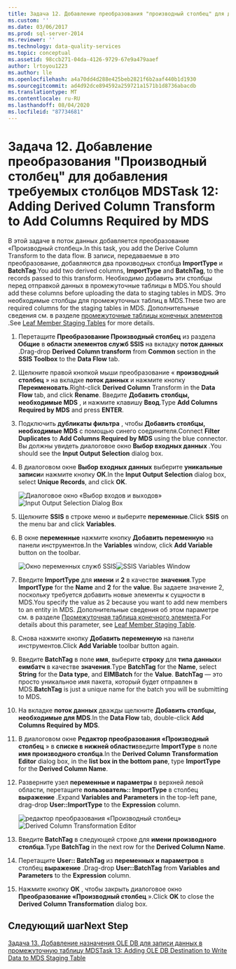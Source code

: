 ```yaml
---
title: Задача 12. Добавление преобразования "производный столбец" для добавления столбцов, необходимых для MDS | Документация Майкрософт
ms.custom: ''
ms.date: 03/06/2017
ms.prod: sql-server-2014
ms.reviewer: ''
ms.technology: data-quality-services
ms.topic: conceptual
ms.assetid: 98ccb271-04da-4126-9729-67e9a479aaef
author: lrtoyou1223
ms.author: lle
ms.openlocfilehash: a4a70dd4d288e425beb2821f6b2aaf440b1d1930
ms.sourcegitcommit: ad4d92dce894592a259721a1571b1d8736abacdb
ms.translationtype: MT
ms.contentlocale: ru-RU
ms.lasthandoff: 08/04/2020
ms.locfileid: "87734681"
---
```

# <a name="task-12-adding-derived-column-transform-to-add-columns-required-by-mds"></a><span data-ttu-id="89e53-102">Задача 12. Добавление преобразования "Производный столбец" для добавления требуемых столбцов MDS</span><span class="sxs-lookup"><span data-stu-id="89e53-102">Task 12: Adding Derived Column Transform to Add Columns Required by MDS</span></span>
  <span data-ttu-id="89e53-103">В этой задаче в поток данных добавляется преобразование «Производный столбец».</span><span class="sxs-lookup"><span data-stu-id="89e53-103">In this task, you add the Derive Column Transform to the data flow.</span></span> <span data-ttu-id="89e53-104">В записи, передаваемые в это преобразование, добавляются два производных столбца **ImportType** и **BatchTag**.</span><span class="sxs-lookup"><span data-stu-id="89e53-104">You add two derived columns, **ImportType** and **BatchTag**, to the records passed to this transform.</span></span> <span data-ttu-id="89e53-105">Необходимо добавить эти столбцы перед отправкой данных в промежуточные таблицы в MDS.</span><span class="sxs-lookup"><span data-stu-id="89e53-105">You should add these columns before uploading the data to staging tables in MDS.</span></span> <span data-ttu-id="89e53-106">Это необходимые столбцы для промежуточных таблиц в MDS.</span><span class="sxs-lookup"><span data-stu-id="89e53-106">These two are required columns for the staging tables in MDS.</span></span> <span data-ttu-id="89e53-107">Дополнительные сведения см. в разделе [промежуточные таблицы конечных элементов](../master-data-services/leaf-member-staging-table-master-data-services.md) .</span><span class="sxs-lookup"><span data-stu-id="89e53-107">See [Leaf Member Staging Tables](../master-data-services/leaf-member-staging-table-master-data-services.md) for more details.</span></span>  
  
1.  <span data-ttu-id="89e53-108">Перетащите **Преобразование Производный столбец** из раздела **Общие** в **области элементов служб SSIS** на вкладку **поток данных** .</span><span class="sxs-lookup"><span data-stu-id="89e53-108">Drag-drop **Derived Column transform** from **Common** section in the **SSIS Toolbox** to the **Data Flow** tab.</span></span>  
  
2.  <span data-ttu-id="89e53-109">Щелкните правой кнопкой мыши преобразование « **производный столбец** » на вкладке **поток данных** и нажмите кнопку **Переименовать**.</span><span class="sxs-lookup"><span data-stu-id="89e53-109">Right-click **Derived Column** Transform in the **Data Flow** tab, and click **Rename**.</span></span> <span data-ttu-id="89e53-110">Введите **Добавить столбцы, необходимые MDS** , и нажмите клавишу **Ввод**.</span><span class="sxs-lookup"><span data-stu-id="89e53-110">Type **Add Columns Required by MDS** and press **ENTER**.</span></span>  
  
3.  <span data-ttu-id="89e53-111">Подключить **дубликаты фильтра** , чтобы **Добавить столбцы, необходимые MDS** с помощью синего соединителя.</span><span class="sxs-lookup"><span data-stu-id="89e53-111">Connect **Filter Duplicates** to **Add Columns Required by MDS** using the blue connector.</span></span> <span data-ttu-id="89e53-112">Вы должны увидеть диалоговое окно **Выбор входных данных** .</span><span class="sxs-lookup"><span data-stu-id="89e53-112">You should see the **Input Output Selection** dialog box.</span></span>  
  
4.  <span data-ttu-id="89e53-113">В диалоговом окне **Выбор входных данных** выберите **уникальные записи**и нажмите кнопку **ОК**.</span><span class="sxs-lookup"><span data-stu-id="89e53-113">In the **Input Output Selection** dialog box, select **Unique Records**, and click **OK**.</span></span>  
  
     <span data-ttu-id="89e53-114">![Диалоговое окно «Выбор входов и выходов»](../../2014/tutorials/media/et-addingdcttoaddcolumnsrequiredbymds-01.jpg "Диалоговое окно «Выбор входов и выходов»")</span><span class="sxs-lookup"><span data-stu-id="89e53-114">![Input Output Selection Dialog Box](../../2014/tutorials/media/et-addingdcttoaddcolumnsrequiredbymds-01.jpg "Input Output Selection Dialog Box")</span></span>  
  
5.  <span data-ttu-id="89e53-115">Щелкните **SSIS** в строке меню и выберите **переменные**.</span><span class="sxs-lookup"><span data-stu-id="89e53-115">Click **SSIS** on the menu bar and click **Variables**.</span></span>  
  
6.  <span data-ttu-id="89e53-116">В окне **переменные** нажмите кнопку **Добавить переменную** на панели инструментов.</span><span class="sxs-lookup"><span data-stu-id="89e53-116">In the **Variables** window, click **Add Variable** button on the toolbar.</span></span>  
  
     <span data-ttu-id="89e53-117">![Окно переменных служб SSIS](../../2014/tutorials/media/et-addingdcttoaddcolumnsrequiredbymds-02.jpg "Окно переменных служб SSIS")</span><span class="sxs-lookup"><span data-stu-id="89e53-117">![SSIS Variables Window](../../2014/tutorials/media/et-addingdcttoaddcolumnsrequiredbymds-02.jpg "SSIS Variables Window")</span></span>  
  
7.  <span data-ttu-id="89e53-118">Введите **ImportType** для **имени** и **2** в качестве **значения**.</span><span class="sxs-lookup"><span data-stu-id="89e53-118">Type **ImportType** for the **Name** and **2** for the **value**.</span></span> <span data-ttu-id="89e53-119">Вы задаете значение 2, поскольку требуется добавить новые элементы к сущности в MDS.</span><span class="sxs-lookup"><span data-stu-id="89e53-119">You specify the value as 2 because you want to add new members to an entity in MDS.</span></span> <span data-ttu-id="89e53-120">Дополнительные сведения об этом параметре см. в разделе [Промежуточная таблица конечного элемента](../master-data-services/leaf-member-staging-table-master-data-services.md).</span><span class="sxs-lookup"><span data-stu-id="89e53-120">For details about this parameter, see [Leaf Member Staging Table](../master-data-services/leaf-member-staging-table-master-data-services.md).</span></span>  
  
8.  <span data-ttu-id="89e53-121">Снова нажмите кнопку **Добавить переменную** на панели инструментов.</span><span class="sxs-lookup"><span data-stu-id="89e53-121">Click **Add Variable** toolbar button again.</span></span>  
  
9. <span data-ttu-id="89e53-122">Введите **BatchTag** в поле **имя**, выберите **строку** для **типа данных**и **еимбатч** в качестве **значения**.</span><span class="sxs-lookup"><span data-stu-id="89e53-122">Type **BatchTag** for the **Name**, select **String** for the **Data type**, and **EIMBatch** for the **Value**.</span></span> <span data-ttu-id="89e53-123">**BatchTag** — это просто уникальное имя пакета, который будет отправлен в MDS.</span><span class="sxs-lookup"><span data-stu-id="89e53-123">**BatchTag** is just a unique name for the batch you will be submitting to MDS.</span></span>  
  
10. <span data-ttu-id="89e53-124">На вкладке **поток данных** дважды щелкните **Добавить столбцы, необходимые для MDS**.</span><span class="sxs-lookup"><span data-stu-id="89e53-124">In the **Data Flow** tab, double-click **Add Columns Required by MDS**.</span></span>  
  
11. <span data-ttu-id="89e53-125">В диалоговом окне **Редактор преобразования «Производный столбец** » в **списке в нижней области**введите **ImportType** в поле **имя производного столбца**.</span><span class="sxs-lookup"><span data-stu-id="89e53-125">In the **Derived Column Transformation Editor** dialog box, in the **list box in the bottom pane**, type **ImportType** for the **Derived Column Name**.</span></span>  
  
12. <span data-ttu-id="89e53-126">Разверните узел **переменные и параметры** в верхней левой области, перетащите **пользователь:: ImportType** в столбец **выражение** .</span><span class="sxs-lookup"><span data-stu-id="89e53-126">Expand **Variables and Parameters** in the top-left pane, drag-drop **User::ImportType** to the **Expression** column.</span></span>  
  
     <span data-ttu-id="89e53-127">![редактор преобразования «Производный столбец»](../../2014/tutorials/media/et-addingdcttoaddcolumnsrequiredbymds-03.jpg "редактор преобразования «Производный столбец»")</span><span class="sxs-lookup"><span data-stu-id="89e53-127">![Derived Column Transformation Editor](../../2014/tutorials/media/et-addingdcttoaddcolumnsrequiredbymds-03.jpg "Derived Column Transformation Editor")</span></span>  
  
13. <span data-ttu-id="89e53-128">Введите **BatchTag** в следующей строке для **имени производного столбца**.</span><span class="sxs-lookup"><span data-stu-id="89e53-128">Type **BatchTag** in the next row for the **Derived Column Name**.</span></span>  
  
14. <span data-ttu-id="89e53-129">Перетащите **User:: BatchTag** из **переменных и параметров** в столбец **выражение** .</span><span class="sxs-lookup"><span data-stu-id="89e53-129">Drag-drop **User::BatchTag** from **Variables and Parameters** to the **Expression** column.</span></span>  
  
15. <span data-ttu-id="89e53-130">Нажмите кнопку **ОК** , чтобы закрыть диалоговое окно **Преобразование «Производный столбец** ».</span><span class="sxs-lookup"><span data-stu-id="89e53-130">Click **OK** to close the **Derived Column Transformation** dialog box.</span></span>  
  
## <a name="next-step"></a><span data-ttu-id="89e53-131">Следующий шаг</span><span class="sxs-lookup"><span data-stu-id="89e53-131">Next Step</span></span>  
 [<span data-ttu-id="89e53-132">Задача 13. Добавление назначения OLE DB для записи данных в промежуточную таблицу MDS</span><span class="sxs-lookup"><span data-stu-id="89e53-132">Task 13: Adding OLE DB Destination to Write Data to MDS Staging Table</span></span>](../../2014/tutorials/task-13-adding-ole-db-destination-to-write-data-to-mds-staging-table.md)  
  
  
